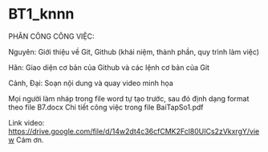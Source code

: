 # BT1_knnn
PHÂN CÔNG CÔNG VIỆC:
  
  Nguyên: Giới thiệu về Git, Github (khái niệm, thành phần, quy trình làm việc)
  
  Hân: Giao diện cơ bản của Github và các lệnh cơ bản của Git
  
  Cảnh, Đại: Soạn nội dung và quay video minh họa
  
Mọi người làm nháp trong file word tự tạo trước, sau đó định dạng format theo file B7.docx
Chi tiết công việc trong file BaiTapSo1.pdf

Link video: https://drive.google.com/file/d/14w2dt4c36cfCMK2Fcl80UICs2zVkxrgY/view
Cám ơn.
